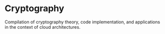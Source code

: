 # Cryptography
Compilation of cryptography theory, code implementation, and applications in the context of cloud architectures.
